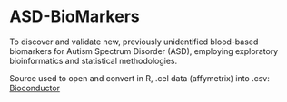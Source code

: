 # ASD-BioMarkers
To discover and validate new, previously unidentified blood-based biomarkers for Autism Spectrum Disorder (ASD), employing exploratory bioinformatics and statistical methodologies.

Source used to open and convert in R, .cel data (affymetrix) into .csv: [Bioconductor](http://homer.ucsd.edu/homer/basicTutorial/affymetrix.html)
